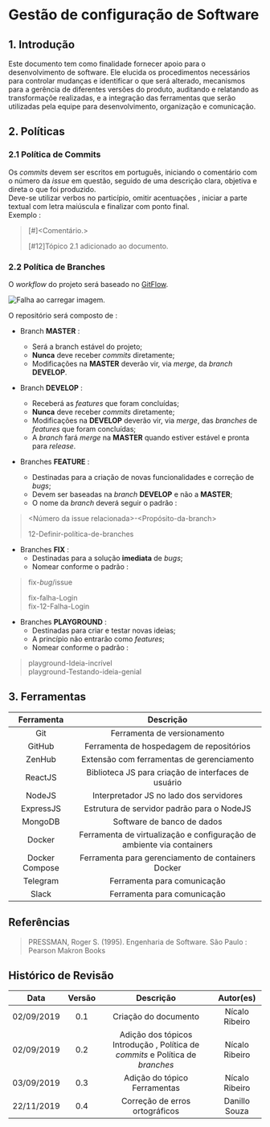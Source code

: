 # Gestão de configuração de Software
 
## 1. Introdução  
Este documento tem como finalidade fornecer apoio para o desenvolvimento de software. Ele elucida os procedimentos necessários para controlar mudanças e identificar o que será alterado, mecanismos para a gerência de diferentes versões do produto, auditando e relatando as transformaçõe realizadas, e a integração das ferramentas que serão utilizadas pela equipe para desenvolvimento, organização e comunicação.
 
## 2. Políticas
 
### 2.1 Política de Commits
Os *commits* devem ser escritos em português, iniciando o comentário com o número da *issue* em questão, seguido de uma descrição clara, objetiva e direta o que foi produzido.   
Deve-se utilizar verbos no particípio, omitir acentuações , iniciar a parte textual com letra maiúscula e finalizar com ponto final.  
Exemplo :  
 
>[#<Id da issue>]<Comentário.>  
>  
>[#12]Tópico 2.1 adicionado ao documento.
 
   
### 2.2 Política de Branches  
 
O *workflow* do projeto será baseado no [GitFlow](https://nvie.com/posts/a-successful-git-branching-model/).
 
![Falha ao carregar imagem.](https://camo.githubusercontent.com/b12ce8394edc7e0f5d1e92b63bd64642e2ade5ee/687474703a2f2f692e696d6775722e636f6d2f357946774848492e706e67)
 
O repositório será composto de :  
* Branch **MASTER** : 
  * Será a branch estável do projeto;
  * **Nunca** deve receber *commits* diretamente;
  * Modificações na **MASTER** deverão vir, via *merge*, da *branch* **DEVELOP**.  
 
* Branch **DEVELOP** :  
    * Receberá as *features* que foram concluídas; 
    * **Nunca** deve receber *commits* diretamente;
    * Modificações na **DEVELOP** deverão vir, via *merge*, das *branches* de *features* que foram concluídas;
    * A *branch* fará *merge* na **MASTER** quando estiver estável e pronta para *release*.  
  
* Branches **FEATURE** :
    * Destinadas para a criação de novas funcionalidades e correção de *bugs*;
    * Devem ser baseadas na *branch* **DEVELOP** e não a **MASTER**;
    * O nome da *branch* deverá seguir o padrão :  
  
> <Número da issue relacionada>-<Propósito-da-branch> 
>      
> 12-Definir-política-de-branches
 
* Branches **FIX** :
    * Destinadas para a solução **imediata** de *bugs*;
    * Nomear conforme o padrão :  
 
> fix-*bug*/issue  
>
>fix-falha-Login  
>fix-12-Falha-Login    
  
* Branches **PLAYGROUND** :
    * Destinadas para criar e testar novas ideias;
    * A princípio não entrarão como *features*;
    * Nomear conforme o padrão :  
  
> playground-Ideia-incrível  
> playground-Testando-ideia-genial
 
## 3. Ferramentas
|Ferramenta|Descrição|
|:---:|:---:|
|Git| Ferramenta de versionamento|
|GitHub| Ferramenta de hospedagem de repositórios|
|ZenHub| Extensão com ferramentas de gerenciamento|
|ReactJS| Biblioteca JS para criação de interfaces de usuário|
|NodeJS| Interpretador JS no lado dos servidores|
|ExpressJS| Estrutura de servidor padrão para o NodeJS| 
|MongoDB| Software de banco de dados |
|Docker| Ferramenta de virtualização e configuração de ambiente via containers|
|Docker Compose| Ferramenta para gerenciamento de containers Docker|
|Telegram| Ferramenta para comunicação |
|Slack| Ferramenta para comunicação |
 
## Referências
 
>PRESSMAN, Roger S. (1995). Engenharia de Software. São Paulo : Pearson Makron Books  
 
 
## Histórico de Revisão
|Data|Versão|Descrição|Autor(es)|  
|:---:|:---:|:---:|:---:|   
|02/09/2019|0.1| Criação do documento| Nícalo Ribeiro |
|02/09/2019|0.2| Adição dos tópicos Introdução , Política de *commits* e Política de *branches* | Nícalo Ribeiro|
|03/09/2019|0.3| Adição do tópico Ferramentas | Nícalo Ribeiro|
|22/11/2019|0.4| Correção de erros ortográficos | Danillo Souza|
 

